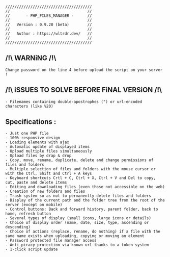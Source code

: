 
    //////////////////////////////////////
    //                                  //
    //       - PHP_FILES_MANAGER -      //
    //                                  //
    //   Version : 0.9.20 (beta)        //
    //                                  //
    //   Author : https://wltrdr.dev/   //
    //                                  //
    //////////////////////////////////////



/!\ WARNiNG /!\
---------------

    Change password on the line 4 before upload the script on your server !



/!\ iSSUES TO SOLVE BEFORE FiNAL VERSiON /!\
---------------------------------------------

    - Filenames containing double-apostrophes (") or url-encoded characters (like %20)



Specifications :
----------------

    - Just one PHP file
    - 100% responsive design
    - Loading elements with ajax
    - Automatic update of displayed items
    - Upload multiple files simultaneously
    - Upload files by drap & drop
    - Copy, move, rename, duplicate, delete and change permissions of files and folders
    - Multiple selection of files and folders with the mouse cursor or with the Ctrl, Shift and Ctrl + A keys
    - Keyboard shortcuts Crtl + C, Ctrl + X, Ctrl + V and Del to copy, cut, paste and delete items
    - Editing and downloading files (even those not accessible on the web)
    - Creation of new folders and files
    - Trash system so as not to permanently delete files and folders
    - Display of the current path and the folder tree from the root of the server (except on mobile)
    - Control buttons: Back and forward history, parent folder, back to home, refresh button
    - Several types of display (small icons, large icons or details)
    - Choice of display order (name, date, size, type, ascending or descending)
    - Choice of actions (replace, rename, do nothing) if a file with the same name exists when uploading, copying or moving an element
    - Password protected file manager access
    - Anti-piracy protection via known url thanks to a token system
    - 1-click script update
